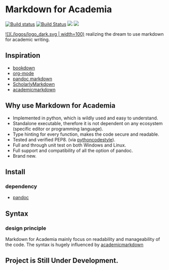 # Markdown for Academia

[![Build status](https://ci.appveyor.com/api/projects/status/bp7dlp49da0yijad/branch/master?svg=true)](https://ci.appveyor.com/project/chantisnake/markdown-for-academia/branch/master)
[![Build Status](https://travis-ci.org/MarkdownForAcademia/markdown_for_academia.svg?branch=master)](https://travis-ci.org/MarkdownForAcademia/markdown_for_academia)
[![](https://img.shields.io/aur/license/yaourt.svg)](LICENSE)
![](https://img.shields.io/badge/python-3.5%2C%203.6-blue.svg)

[![](./logos/logo_dark.svg | width=100)](https://github.com/MarkdownForAcademia)
realizing the dream to use markdown for academic writing.

## Inspiration

- [bookdown](https://bookdown.org/)
- [org-mode](http://orgmode.org/)
- [pandoc markdown](http://pandoc.org/MANUAL.html#pandocs-markdown)
- [ScholarlyMarkdown](http://scholarlymarkdown.com/)
- [academicmarkdown](https://github.com/smathot/academicmarkdown)


## Why use Markdown for Academia

- Implemented in python, which is wildly used and easy to understand.
- Standalone executable, therefore it is not dependent on any ecosystem (specific editor or programming language).
- Type hinting for every function, makes the code secure and readable.
- Tested and verified PEP8. (via [pythoncodestyle](https://github.com/PyCQA/pycodestyle)).
- Full and through unit test on both Windows and Linux.
- Full support and compatibility of all the option of pandoc.
- Brand new.

## Install

### dependency
- [pandoc](http://pandoc.org/)

## Syntax

### design principle

Markdown for Academia mainly focus on readability and manageability of the code.
The syntax is hugely influenced by [academicmarkdown](https://github.com/smathot/academicmarkdown)

## Project is Still Under Development.
